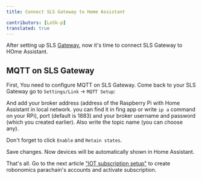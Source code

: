 ```yaml
---
title: Connect SLS Gateway to Home Assistant 

contributors: [LoSk-p]
translated: true
---
```

After setting up SLS [Gateway](/docs/sls-setup), now it's time to connect SLS Gateway to HOme Assistant.

## MQTT on SLS Gateway

First, You need to configure MQTT on SLS Gateway. Come back to your SLS Gateway go to `Settings/Link` -> `MQTT Setup`:

<robo-wiki-picture src="home-assistant/sls-mqtt-menu.jpg" />

And add your broker address (address of the Raspberry Pi with Home Assistant in local network. you can find it in fing app or write `ip a` command on your RPi), port (default is 1883) and your broker username and password (which you created earlier). Also write the topic name (you can choose any). 

<robo-wiki-note type="warning">Don't forget to click `Enable` and `Retain states`.</robo-wiki-note>

<robo-wiki-picture src="home-assistant/sls-mqtt1.jpg" />

Save changes. Now devices will be automatically shown in Home Assistant.

That's all. Go to the next article ["IOT subscription setup"](/docs/iot-sub-setup/) to create robonomics parachain's accounts and activate subscription.